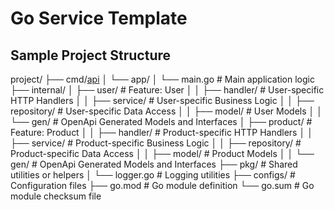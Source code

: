 # Go Service Template

## Sample Project Structure

project/
├── cmd/[api](api)
│   └── app/
│       └── main.go      # Main application logic
├── internal/
│   ├── user/            # Feature: User
│   │   ├── handler/      # User-specific HTTP Handlers
│   │   ├── service/      # User-specific Business Logic
│   │   ├── repository/   # User-specific Data Access
│   │   ├── model/        # User Models
│   │   └── gen/          # OpenApi Generated Models and Interfaces
│   ├── product/         # Feature: Product
│   │   ├── handler/      # Product-specific HTTP Handlers
│   │   ├── service/      # Product-specific Business Logic
│   │   ├── repository/   # Product-specific Data Access
│   │   ├── model/        # Product Models
│   │   └── gen/          # OpenApi Generated Models and Interfaces
├── pkg/                 # Shared utilities or helpers
│   └── logger.go        # Logging utilities
├── configs/             # Configuration files
├── go.mod               # Go module definition
└── go.sum               # Go module checksum file